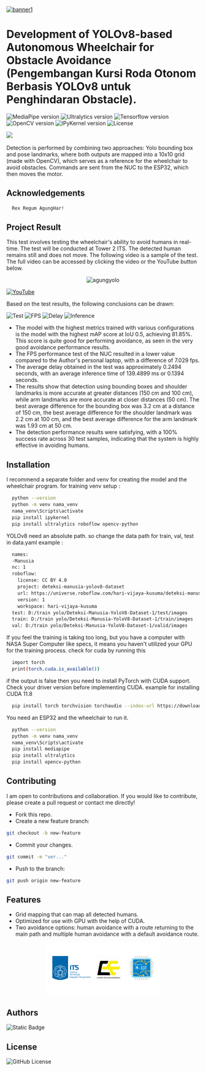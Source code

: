 [![banner1](banner1.png)](https://www.agungg.com/)

# Development of YOLOv8-based Autonomous Wheelchair for Obstacle Avoidance (Pengembangan Kursi Roda Otonom Berbasis YOLOv8 untuk Penghindaran Obstacle). 

![MediaPipe version](https://img.shields.io/badge/MediaPipe-v0.10.14-blue)
![Ultralytics version](https://img.shields.io/badge/Ultralytics-v8.1.42-red)
![Tensorflow version](https://img.shields.io/badge/Tensorflow-v2.10.1-orange)
![OpenCV version](https://img.shields.io/badge/OpenCV-v4.9.0.80-darkred)
![IPyKernel version](https://img.shields.io/badge/IPyKernel-v6.29.4-yellow)
![License](https://img.shields.io/badge/License-MIT-darkblue)

<img src="https://user-images.githubusercontent.com/74038190/212284100-561aa473-3905-4a80-b561-0d28506553ee.gif" width="900">

Detection is performed by combining two approaches: Yolo bounding box and pose landmarks, where both outputs are mapped into a 10x10 grid (made with OpenCV), which serves as a reference for the wheelchair to avoid obstacles. Commands are sent from the NUC to the ESP32, which then moves the motor.

## Acknowledgements

```bash
  Rex Regum AgungHar!
```

## Project Result

This test involves testing the wheelchair's ability to avoid humans in real-time. The test will be conducted at Tower 2 ITS. The detected human remains still and does not move. The following video is a sample of the test. The full video can be accessed by clicking the video or the YouTube button below.

<div align="center">
  <img src="https://github.com/user-attachments/assets/cb7d43ea-688f-4ce9-a24b-5c50c62da9d3" alt="agungyolo" />
  <br>
</div>

[![YouTube](https://img.shields.io/badge/YouTube-black?style=flat-square&logo=youtube)](https://youtu.be/inr0SE0PDJg)

Based on the test results, the following conclusions can be drawn:

![Test](https://img.shields.io/badge/Test_Success_Rate-100-green)
![FPS](https://img.shields.io/badge/FPS_Diff-7.029fps-red)
![Delay](https://img.shields.io/badge/Delay-0.2494seconds-blue)
![Inference](https://img.shields.io/badge/Inference-139.4899ms-darkblue)

- The model with the highest metrics trained with various configurations is the model with the highest mAP score at IoU 0.5, achieving 81.85%. This score is quite good for performing avoidance, as seen in the very good avoidance performance results.
- The FPS performance test of the NUC resulted in a lower value compared to the Author's personal laptop, with a difference of 7.029 fps.
- The average delay obtained in the test was approximately 0.2494 seconds, with an average inference time of 139.4899 ms or 0.1394 seconds.
- The results show that detection using bounding boxes and shoulder landmarks is more accurate at greater distances (150 cm and 100 cm), while arm landmarks are more accurate at closer distances (50 cm). The best average difference for the bounding box was 3.2 cm at a distance of 150 cm, the best average difference for the shoulder landmark was 2.2 cm at 100 cm, and the best average difference for the arm landmark was 1.93 cm at 50 cm.
- The detection performance results were satisfying, with a 100% success rate across 30 test samples, indicating that the system is highly effective in avoiding humans.


## Installation

I recommend a separate folder and venv for creating the model and the wheelchair program. for training venv setup :
```bash
  python --version
  python -m venv nama_venv
  nama_venv\Scripts\activate
  pip install ipykernel
  pip install ultralytics roboflow opencv-python
```
YOLOv8 need an absolute path. so change the data path for train, val, test in data.yaml example :
```bash
  names:
  -Manusia
  nc: 1
  roboflow:
    license: CC BY 4.0
    project: deteksi-manusia-yolov8-dataset
    url: https://universe.roboflow.com/hari-vijaya-kusuma/deteksi-manusia-yolov8-dataset/dataset/1
    version: 1
    workspace: hari-vijaya-kusuma
  test: D:/train yolo/Deteksi-Manusia-YoloV8-Dataset-1/test/images
  train: D:/train yolo/Deteksi-Manusia-YoloV8-Dataset-1/train/images
  val: D:/train yolo/Deteksi-Manusia-YoloV8-Dataset-1/valid/images
```
If you feel the training is taking too long, but you have a computer with NASA Super Computer like specs, it means you haven't utilized your GPU for the training process. check for cuda by running this
```bash
  import torch
  print(torch.cuda.is_available())
```
if the output is false then you need to install PyTorch with CUDA support. Check your driver version before implementing CUDA. example for installing CUDA 11.8
```bash
  pip install torch torchvision torchaudio --index-url https://download.pytorch.org/whl/cu118
```
You need an ESP32 and the wheelchair to run it.
```bash
  python --version
  python -m venv nama_venv
  nama_venv\Scripts\activate
  pip install mediapipe
  pip install ultralytics
  pip install opencv-python
```

## Contributing

I am open to contributions and collaboration. If you would like to contribute, please create a pull request or contact me directly!
- Fork this repo.
- Create a new feature branch:

```bash
git checkout -b new-feature
```

- Commit your changes.
```bash
git commit -m "ver..."
```

- Push to the branch:
```bash
git push origin new-feature
```

## Features

- Grid mapping that can map all detected humans.
- Optimized for use with GPU with the help of CUDA.
- Two avoidance options: human avoidance with a route returning to the main path and multiple human avoidance with a default avoidance route.

<p align="center">
  <img src="./logo.svg" alt="LOGO" width="300">
</p>


## Authors
<img alt="Static Badge" src="https://img.shields.io/badge/AgungHari-black?style=social&logo=github&link=https%3A%2F%2Fgithub.com%2FAgungHari">



## License

<img alt="GitHub License" src="https://img.shields.io/github/license/AgungHari/Development-of-YOLOV8-based-Autonomous-Wheelchair-for-Obstacle-Avoidance">



